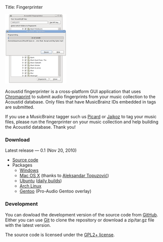 Title: Fingerprinter

<div class="rightimg">

![Screenshot](/static/fingerprinter-gnome-small.png)

</div>

Acoustid fingerprinter is a cross-platform GUI application that uses
[Chromaprint][chp] to submit audio fingerprints from your music collection
to the Acoustid database. Only files that have MusicBrainz IDs embedded in
tags are submitted.

If you use a MusicBrainz tagger such us [Picard][picard] or [Jaikoz][jaikoz]
to tag your music files, please run the fingerprinter on your music collection
and help building the Acoustid database. Thank you!

[chp]: /chromaprint
[picard]: http://musicbrainz.org/doc/Picard
[jaikoz]: http://www.jthink.net/jaikoz/

### Download

Latest release &mdash; 0.1 (Nov 20, 2010)

 * [Source code][src]
 * Packages
     * [Windows][win]
     * [Mac OS X][osx] (thanks to [Aleksandar Topuzović][osxthread])
     * [Ubuntu][ppa] ([daily builds][ppad])
     * [Arch Linux](http://aur.archlinux.org/packages.php?ID=46359)
     * [Gentoo](http://proaudio.tuxfamily.org/wiki/index.php?title=Usage) (Pro-Audio Gentoo overlay)

[src]: http://launchpad.net/acoustid-fingerprinter/trunk/0.1/+download/acoustid-fingerprinter-0.1.tar.gz
[win]: http://launchpad.net/acoustid-fingerprinter/trunk/0.1/+download/acoustid-fingerprinter-0.1-win32-2.zip
[osx]: http://dl.dropbox.com/u/3759035/acousticid/acoustid-fingerprinter.app.zip
[osxthread]: http://groups.google.com/group/acoustid/browse_thread/thread/be087459ee9a4cea
[ppa]: https://launchpad.net/~luks/+archive/acoustid
[ppad]: https://launchpad.net/~luks/+archive/acoustid-daily

### Development

You can dowload the development version of the source code from [GitHub][gh].
Either you can use [Git][git] to clone the repository or download a
zip/tar.gz file with the latest version.

The source code is licensed under the [GPL2+ license][gpl].

[gpl]: http://www.gnu.org/licenses/gpl-2.0.html
[gh]: https://github.com/lalinsky/acoustid-fingerprinter
[git]: http://git-scm.com/
